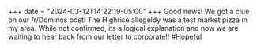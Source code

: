 +++ date = "2024-03-12T14:22:19-05:00" +++
Good news! We got a clue on our /r/Dominos post! The Highrise allegeldy was a test market pizza in my area. While not confirmed, its a logical explanation and now we are waiting to hear back from our letter to corporate!! #Hopeful